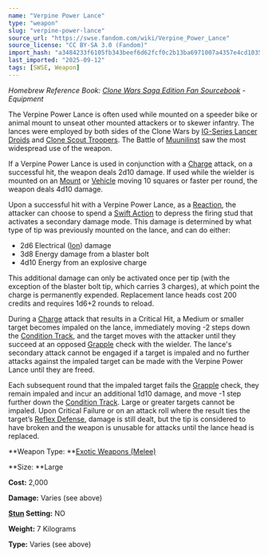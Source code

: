 ```yaml
---
name: "Verpine Power Lance"
type: "weapon"
slug: "verpine-power-lance"
source_url: "https://swse.fandom.com/wiki/Verpine_Power_Lance"
source_license: "CC BY-SA 3.0 (Fandom)"
import_hash: "a3484233f6105fb343beef6d62fcf0c2b13ba6971007a4357e4cd10358ff1bad"
last_imported: "2025-09-12"
tags: [SWSE, Weapon]
---
```

*Homebrew Reference Book: [Clone Wars Saga Edition Fan Sourcebook](https://swse.fandom.com/wiki/Clone_Wars_Saga_Edition_Fan_Sourcebook) - Equipment*

The Verpine Power Lance is often used while mounted on a speeder bike or animal mount to unseat other mounted attackers or to skewer infantry. The lances were employed by both sides of the Clone Wars by [IG-Series Lancer Droids](https://swse.fandom.com/wiki/IG-Series_Lancer_Droids) and [Clone Scout Troopers](https://swse.fandom.com/wiki/Clone_Scout_Troopers). The Battle of [Muunilinst](https://swse.fandom.com/wiki/Muunilinst) saw the most widespread use of the weapon.

If a Verpine Power Lance is used in conjunction with a [Charge](https://swse.fandom.com/wiki/Charge) attack, on a successful hit, the weapon deals 2d10 damage. If used while the wielder is mounted on an [Mount](https://swse.fandom.com/wiki/Mount) or [Vehicle](https://swse.fandom.com/wiki/Vehicle) moving 10 squares or faster per round, the weapon deals 4d10 damage.

Upon a successful hit with a Verpine Power Lance, as a [Reaction](https://swse.fandom.com/wiki/Reaction), the attacker can choose to spend a [Swift Action](https://swse.fandom.com/wiki/Swift_Action) to depress the firing stud that activates a secondary damage mode. This damage is determined by what type of tip was previously mounted on the lance, and can do either:
- 2d6 Electrical ([Ion](https://swse.fandom.com/wiki/Ion)) damage
- 3d8 Energy damage from a blaster bolt
- 4d10 Energy from an explosive charge

This additional damage can only be activated once per tip (with the exception of the blaster bolt tip, which carries 3 charges), at which point the charge is permanently expended. Replacement lance heads cost 200 credits and requires 1d6+2 rounds to reload.

During a [Charge](https://swse.fandom.com/wiki/Charge) attack that results in a Critical Hit, a Medium or smaller target becomes impaled on the lance, immediately moving -2 steps down the [Condition Track](https://swse.fandom.com/wiki/Condition_Track), and the target moves with the attacker until they succeed at an opposed [Grapple](https://swse.fandom.com/wiki/Grapple) check with the wielder. The lance's secondary attack cannot be engaged if a target is impaled and no further attacks against the impaled target can be made with the Verpine Power Lance until they are freed.

Each subsequent round that the impaled target fails the [Grapple](https://swse.fandom.com/wiki/Grapple) check, they remain impaled and incur an additional 1d10 damage, and move -1 step further down the [Condition Track](https://swse.fandom.com/wiki/Condition_Track). Large or greater targets cannot be impaled. Upon Critical Failure or on an attack roll where the result ties the target’s [Reflex Defense](https://swse.fandom.com/wiki/Reflex_Defense), damage is still dealt, but the tip is considered to have broken and the weapon is unusable for attacks until the lance head is replaced.

**Weapon Type: **[Exotic Weapons (Melee)](https://swse.fandom.com/wiki/Exotic_Weapons_(Melee)) 

**Size: **Large

**Cost:** 2,000

**Damage:** Varies (see above)

**[Stun](https://swse.fandom.com/wiki/Stun) Setting:** NO

**Weight:** 7 Kilograms

**Type:** Varies (see above)